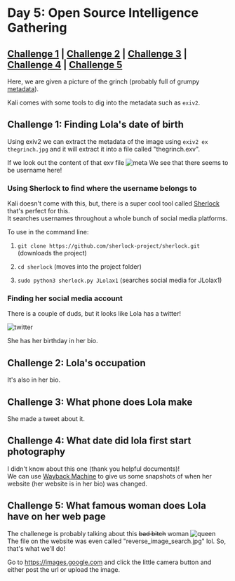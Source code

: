 # Day 5: Open Source Intelligence Gathering

## [Challenge 1](#challenge-1-finding-lola's-date-of-birth) | [Challenge 2](#challenge-2-lola's-occupation) | [Challenge 3](#challenge-3-what-phone-does-lola-make) | [Challenge 4](#challenge-4-what-date-did-lola-first-start-photography) | [Challenge 5](#challenge-5-what-famous-woman-does-lola-have-on-her-web-page)

Here, we are given a picture of the grinch (probably full of grumpy [metadata](https://en.wikipedia.org/wiki/Metadata)).

Kali comes with some tools to dig into the metadata such as `exiv2`.

## Challenge 1: Finding Lola's date of birth

Using exiv2 we can extract the metadata of the image using `exiv2 ex thegrinch.jpg` and it will extract it into a file called "thegrinch.exv".

If we look out the content of that exv file
![meta](https://i.imgur.com/ihJRvld.png)
We see that there seems to be username here!

### Using Sherlock to find where the username belongs to

Kali doesn't come with this, but, there is a super cool tool called [Sherlock](https://github.com/sherlock-project/sherlock) that's perfect for this.\
It searches usernames throughout a whole bunch of social media platforms.

To use in the command line:

1. `git clone https://github.com/sherlock-project/sherlock.git` (downloads the project)

2. `cd sherlock` (moves into the project folder)

3. `sudo python3 sherlock.py JLolax1` (searches social media for JLolax1)

### Finding her social media account

There is a couple of duds, but it looks like Lola has a twitter!

![twitter](https://i.imgur.com/bLLhMTo.png)

She has her birthday in her bio.

## Challenge 2: Lola's occupation

It's also in her bio.

## Challenge 3: What phone does Lola make

She made a tweet about it.

## Challenge 4: What date did lola first start photography

I didn't know about this one (thank you helpful documents)!\
We can use [Wayback Machine](https://web.archive.org) to give us some snapshots of when her website (her website is in her bio) was changed.

## Challenge 5: What famous woman does Lola have on her web page

The challenege is probably talking about this ~~bad bitch~~ woman
![queen](https://lolajohnson1998.files.wordpress.com/2019/10/reverse_image_search.jpg)\
The file on the website was even called "reverse_image_search.jpg" lol. So, that's what we'll do!

Go to https://images.google.com and click the little camera button and either post the url or upload the image.
